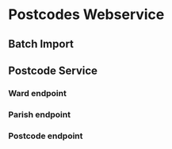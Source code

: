 # Postcodes Webservice

## Batch Import

## Postcode Service

### Ward endpoint
### Parish endpoint
### Postcode endpoint
